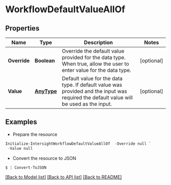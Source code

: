 # WorkflowDefaultValueAllOf
## Properties

Name | Type | Description | Notes
------------ | ------------- | ------------- | -------------
**Override** | **Boolean** | Override the default value provided for the data type. When true, allow the user to enter value for the data type. | [optional] 
**Value** | [**AnyType**](.md) | Default value for the data type. If default value was provided and the input was required the default value will be used as the input. | [optional] 

## Examples

- Prepare the resource
```powershell
Initialize-IntersightWorkflowDefaultValueAllOf  -Override null `
 -Value null
```

- Convert the resource to JSON
```powershell
$ | Convert-ToJSON
```

[[Back to Model list]](../README.md#documentation-for-models) [[Back to API list]](../README.md#documentation-for-api-endpoints) [[Back to README]](../README.md)

